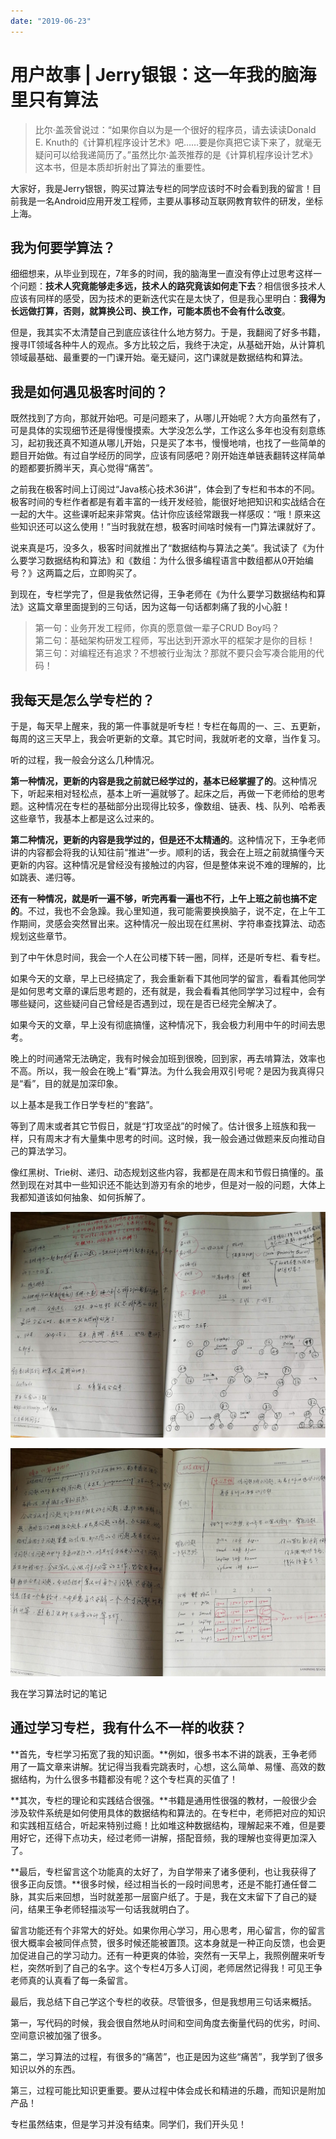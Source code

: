 ```yaml
---
date: "2019-06-23"
---  
```

      
# 用户故事 | Jerry银银：这一年我的脑海里只有算法
> 比尔·盖茨曾说过：“如果你自以为是一个很好的程序员，请去读读Donald E. Knuth的《计算机程序设计艺术》吧……要是你真把它读下来了，就毫无疑问可以给我递简历了。”虽然比尔·盖茨推荐的是《计算机程序设计艺术》这本书，但是本质却折射出了算法的重要性。

大家好，我是Jerry银银，购买过算法专栏的同学应该时不时会看到我的留言！目前我是一名Android应用开发工程师，主要从事移动互联网教育软件的研发，坐标上海。

## 我为何要学算法？

细细想来，从毕业到现在，7年多的时间，我的脑海里一直没有停止过思考这样一个问题：**技术人究竟能够走多远，技术人的路究竟该如何走下去**？相信很多技术人应该有同样的感受，因为技术的更新迭代实在是太快了，但是我心里明白：**我得为长远做打算，否则，就算换公司、换工作，可能本质也不会有什么改变**。

但是，我其实不太清楚自己到底应该往什么地方努力。于是，我翻阅了好多书籍，搜寻IT领域各种牛人的观点。多方比较之后，我终于决定，从基础开始，从计算机领域最基础、最重要的一门课开始。毫无疑问，这门课就是数据结构和算法。

## 我是如何遇见极客时间的？

既然找到了方向，那就开始吧。可是问题来了，从哪儿开始呢？大方向虽然有了，可是具体的实现细节还是得慢慢摸索。大学没怎么学，工作这么多年也没有刻意练习，起初我还真不知道从哪儿开始，只是买了本书，慢慢地啃，也找了一些简单的题目开始做。有过自学经历的同学，应该有同感吧？刚开始连单链表翻转这样简单的题都要折腾半天，真心觉得“痛苦”。

<!-- [[[read_end]]] -->

之前我在极客时间上订阅过“Java核心技术36讲”，体会到了专栏和书本的不同。极客时间的专栏作者都是有着丰富的一线开发经验，能很好地把知识和实战结合在一起的大牛。这些课听起来非常爽。估计你应该经常跟我一样感叹：“哦！原来这些知识还可以这么使用！”当时我就在想，极客时间啥时候有一门算法课就好了。

说来真是巧，没多久，极客时间就推出了“数据结构与算法之美”。我试读了《为什么要学习数据结构和算法》和《数组：为什么很多编程语言中数组都从0开始编号？》这两篇之后，立即购买了。

到现在，专栏学完了，但是我依然记得，王争老师在《为什么要学习数据结构和算法》这篇文章里面提到的三句话，因为这每一句话都刺痛了我的小心脏！

> 第一句：业务开发工程师，你真的愿意做一辈子CRUD Boy吗？  
> 第二句：基础架构研发工程师，写出达到开源水平的框架才是你的目标！  
> 第三句：对编程还有追求？不想被行业淘汰？那就不要只会写凑合能用的代码！

## 我每天是怎么学专栏的？

于是，每天早上醒来，我的第一件事就是听专栏！专栏在每周的一、三、五更新，每周的这三天早上，我会听更新的文章。其它时间，我就听老的文章，当作复习。

听的过程，我一般会分这么几种情况。

**第一种情况，更新的内容是我之前就已经学过的，基本已经掌握了的**。这种情况下，听起来相对轻松点，基本上听一遍就够了。起床之后，再做一下老师给的思考题。这种情况在专栏的基础部分出现得比较多，像数组、链表、栈、队列、哈希表这些章节，我基本上都是这么过来的。

**第二种情况，更新的内容是我学过的，但是还不太精通的**。这种情况下，王争老师讲的内容都会将我的认知往前“推进”一步。顺利的话，我会在上班之前就搞懂今天更新的内容。这种情况是曾经没有接触过的内容，但是整体来说不难的理解的，比如跳表、递归等。

**还有一种情况，就是听一遍不够，听完再看一遍也不行，上午上班之前也搞不定的**。不过，我也不会急躁。我心里知道，我可能需要换换脑子，说不定，在上午工作期间，灵感会突然冒出来。这种情况一般出现在红黑树、字符串查找算法、动态规划这些章节。

到了中午休息时间，我会一个人在公司楼下转一圈，同样，还是听专栏、看专栏。

如果今天的文章，早上已经搞定了，我会重新看下其他同学的留言，看看其他同学是如何思考文章的课后思考题的，还有就是，我会看看其他同学学习过程中，会有哪些疑问，这些疑问自己曾经是否遇到过，现在是否已经完全解决了。

如果今天的文章，早上没有彻底搞懂，这种情况下，我会极力利用中午的时间去思考。

晚上的时间通常无法确定，我有时候会加班到很晚，回到家，再去啃算法，效率也不高。所以，我一般会在晚上“看”算法。为什么我会用双引号呢？是因为我真得只是“看”，目的就是加深印象。

以上基本是我工作日学专栏的“套路”。

等到了周末或者其它节假日，就是“打攻坚战”的时候了。估计很多上班族和我一样，只有周末才有大量集中思考的时间。这时候，我一般会通过做题来反向推动自己的算法学习。

像红黑树、Trie树、递归、动态规划这些内容，我都是在周末和节假日搞懂的。虽然到现在对其中一些知识还不能达到游刃有余的地步，但是对一般的问题，大体上我都知道该如何抽象、如何拆解了。

![](./httpsstatic001geekbangorgresourceimage0c720c441ee9376e974f5112eab4dd7b2672.jpg)

![](./httpsstatic001geekbangorgresourceimageef27ef0c2d2cbde571905fde6ebf72913a27.jpg)

我在学习算法时记的笔记

## 通过学习专栏，我有什么不一样的收获？

**首先，专栏学习拓宽了我的知识面。**例如，很多书本不讲的跳表，王争老师用了一篇文章来讲解。犹记得当我看完跳表时，心想，这么简单、易懂、高效的数据结构，为什么很多书籍都没有呢？这个专栏真的买值了！

**其次，专栏的理论和实践结合很强。**书籍是通用性很强的教材，一般很少会涉及软件系统是如何使用具体的数据结构和算法的。在专栏中，老师把对应的知识和实践相互结合，听起来特别过瘾！比如堆这种数据结构，理解起来不难，但是要用好它，还得下点功夫，经过老师一讲解，搭配音频，我的理解也变得更加深入了。

**最后，专栏留言这个功能真的太好了，为自学带来了诸多便利，也让我获得了很多正向反馈。**很多时候，经过相当长的一段时间思考，还是不能打通任督二脉，其实后来回想，当时就差那一层窗户纸了。于是，我在文末留下了自己的疑问，结果王争老师轻描淡写一句话我就明白了。

留言功能还有个非常大的好处。如果你用心学习，用心思考，用心留言，你的留言很大概率会被同伴点赞，很多时候还能被置顶。这本身就是一种正向反馈，也会更加促进自己的学习动力。还有一种更爽的体验，突然有一天早上，我照例醒来听专栏，突然听到了自己的名字。这个专栏4万多人订阅，老师居然记得我！可见王争老师真的认真看了每一条留言。

最后，我总结下自己学这个专栏的收获。尽管很多，但是我想用三句话来概括。

第一，写代码的时候，我会很自然地从时间和空间角度去衡量代码的优劣，时间、空间意识被加强了很多。

第二，学习算法的过程，有很多的“痛苦”，也正是因为这些“痛苦”，我学到了很多知识以外的东西。

第三，过程可能比知识更重要。要从过程中体会成长和精进的乐趣，而知识是附加产品！

专栏虽然结束，但是学习并没有结束。同学们，我们开头见！